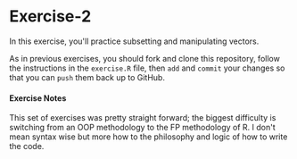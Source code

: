# Exercise-2
In this exercise, you'll practice subsetting and manipulating vectors.

As in previous exercises, you should fork and clone this repository, follow the instructions in the `exercise.R` file, then `add` and `commit` your changes so that you can `push` them back up to GitHub.


#### Exercise Notes
This set of exercises was pretty straight forward; the biggest difficulty is switching from an OOP methodology to the FP methodology of R. I don't mean syntax wise but more how to the philosophy and logic of how to write the code.
